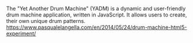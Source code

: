 The "Yet Another Drum Machine" (YADM) is a dynamic and user-friendly drum machine application, written in JavaScript. It allows users to create, their own unique drum patterns.
https://www.pasqualelangella.com/en/2014/05/24/drum-machine-html5-experiment/